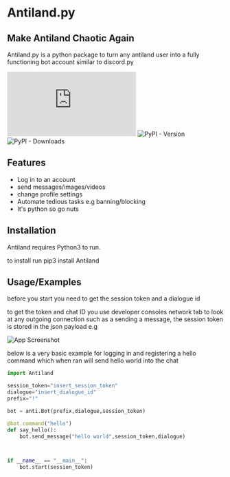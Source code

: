 # Antiland.py
## Make Antiland Chaotic Again


Antiland.py is a python package to turn any antiland user into a fully functioning
bot account similar to discord.py

![GitHub](https://img.shields.io/github/license/TheUnsocialEngineer/Anti.py) 
![PyPI - Version](https://img.shields.io/pypi/v/Antiland?labelColor=black&color=blue&link=https%3A%2F%2Fpypi.org%2Fproject%2FAntiland.py%2F)
![PyPI - Downloads](https://img.shields.io/pypi/dw/Antiland)






## Features

- Log in to an account
- send messages/images/videos 
- change profile settings
- Automate tedious tasks e.g banning/blocking
- It's python so go nuts



## Installation

Antiland requires Python3 to run.

to install run pip3 install Antiland

## Usage/Examples

before you start you need to get the session token and a dialogue id

to get the token and chat ID you use developer consoles network tab to look at any outgoing connection such as a sending a message, the session token is stored in the json payload e.g 

![App Screenshot](https://i.imgur.com/ZkVi80e.png)


below is a very basic example for logging in and registering a hello command
which when ran will send hello world into the chat

```python
import Antiland

session_token="insert_session_token"
dialogue="insert_dialogue_id"
prefix="!"

bot = anti.Bot(prefix,dialogue,session_token)

@bot.command("hello")
def say_hello():
    bot.send_message("hello world",session_token,dialogue)



if __name__ == "__main__":
    bot.start(session_token)
    
```

